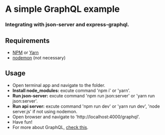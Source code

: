 # A simple GraphQL example 
### Integrating with json-server and express-graphql.

## Requirements

- [NPM](https://www.npmjs.com/) or [Yarn](https://yarnpkg.com/lang/en/)
- [nodemon](https://nodemon.io/) (not necessary)

## Usage

- Open terminal app and navigate to the folder.
- **Install node_modules:** excute command 'npm i' or 'yarn'.
- **Run json-server:** excute command 'npm run json:server' or 'yarn run json:server'.
- **Run api server:** excute command 'npm run dev' or 'yarn run dev', 'node server.js' if not using nodemon.
- Open browser and navigate to 'http://localhost:4000/graphql'.
- Have fun!
- For more about GraphQL, [check this](https://graphql.org/).


 